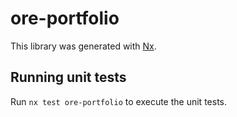 # ore-portfolio

This library was generated with [Nx](https://nx.dev).

## Running unit tests

Run `nx test ore-portfolio` to execute the unit tests.
